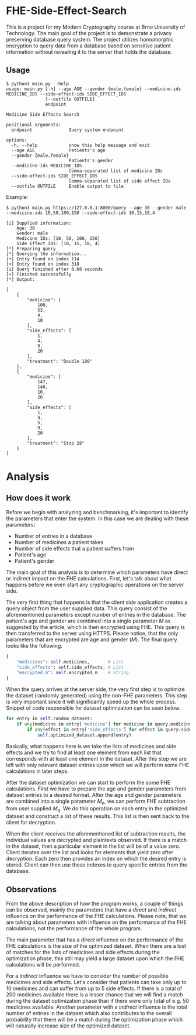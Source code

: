 # FHE-Side-Effect-Search
This is a project for my Modern Cryptography course at Brno University of Technology. The main goal of the project is to demonstrate a privacy preserving database query system. The project utilizes homomorphic encryption to query data from a database based on sensitive patient information without revealing it to the server that holds the database.


## Usage

```
$ python3 main.py --help 
usage: main.py [-h] --age AGE --gender {male,female} --medicine-ids MEDICINE_IDS --side-effect-ids SIDE_EFFECT_IDS
               [--outfile OUTFILE]
               endpoint

Medicine Side Effects Search

positional arguments:
  endpoint              Query system endpoint

options:
  -h, --help            show this help message and exit
  --age AGE             Patients's age
  --gender {male,female}
                        Patients's gender
  --medicine-ids MEDICINE_IDS
                        Comma-separated list of medicine IDs
  --side-effect-ids SIDE_EFFECT_IDS
                        Comma-separated list of side effect IDs
  --outfile OUTFILE     Enable output to file

```

Example:

```
$ python3 main.py https://127.0.0.1:8000/query --age 30 --gender male --medicine-ids 10,50,100,150 --side-effect-ids 10,15,18,4

[i] Supplied information:
	Age: 30
	Gender: male
	Medicine IDs: [10, 50, 100, 150]
	Side Effect IDs: [10, 15, 18, 4]
[*] Preparing query
[*] Querying the information...
[+] Entry found on index 114
[+] Entry found on index 318
[i] Query finished after 8.68 seconds
[+] Finished successfully
[*] Output:

[
    {
        "medicine": [
            100,
            53,
            4,
            10
        ],
        "side_effects": [
            1,
            4,
            9,
            20
        ],
        "treatment": "Double 100"
    },
    {
        "medicine": [
            147,
            140,
            10,
            28
        ],
        "side_effects": [
            1,
            4,
            5,
            9,
            20
        ],
        "treatment": "Stop 28"
    }
]
```

# Analysis

## How does it work

Before we begin with analyzing and benchmarking, it's important to identify the parameters that enter the system. In this case we are dealing with these parameters:
- Number of entries in a database
- Number of medicines a patient takes
- Number of side effects that a patient suffers from
- Patient's age
- Patient's gender

The main goal of this analysis is to determine which parameters have direct or indirect impact on the FHE calculations. First, let's talk about what happens before we even start any cryptographic operations on the server side.

The very first thing that happens is that the client side application creates a query object from the user supplied data. This query consist of the aforementioned parameters except number of entries in the database. The patient's age and gender are combined into a single parameter $M$ as suggested by the article, which is then encrypted using FHE. This query is then transferred to the server using HTTPS. Please notice, that the only parameters that are encrypted are age and gender ($M$). The final query looks like the following.

```python
{
	"medicines": self.medicines,       # List
	"side_effects": self.side_effects, # List
	"encrypted_m": self.encrypted_m    # String
}
```

When the query arrives at the server side, the very first step is to optimize the dataset (randomly generated) using the non-FHE parameters. This step is very important since it will significantly speed up the whole process. Snippet of code responsible for dataset optimization can be seen below.

```python
for entry in self.random_dataset:
	if any(medicine in entry['medicine'] for medicine in query.medicine):
	    if any(effect in entry['side_effects'] for effect in query.side_effects):
	        self.optimized_dataset.append(entry)
```

Basically, what happens here is we take the lists of medicines and side effects and we try to find at least one element from each list that corresponds with at least one element in the dataset. After this step we are left with only relevant dataset entries upon which we will perform some FHE calculations in later steps.

After the dataset optimization we can start to perform the some FHE calculations. First we have to prepare the age and gender parameters from dataset entries to a desired format. After the age and gender parameters are combined into a single parameter $M_{e}$, we can perform FHE subtraction from user supplied $M_q$. We do this operation on each entry in the optimized dataset and construct a list of these results. This list is then sent back to the client for decryption.

When the client receives the aforementioned list of subtraction results, the individual values are decrypted and plaintexts observed. If there is a match in the dataset, then a particular element in the list will be of a value zero. Client iterates over the list and looks for elements that yield zero after decryption. Each zero then provides an index on which the desired entry is stored. Client can then use these indexes to query specific entries from the database.

## Observations

From the above description of how the program works, a couple of things can be observed, mainly the parameters that have a *direct* and *indirect* influence on the performance of the FHE calculations. Please note, that we are talking about parameters with influence on the performance of the FHE calculations, not the performance of the whole program.

The main parameter that has a *direct* influence on the performance of the FHE calculations is the size of the optimized dataset. When there are a lost of matches for the lists of medicines and side effects during the optimization phase, this still may yield a large dataset upon which the FHE calculations will be performed.

For a *indirect* influence we have to consider the number of possible medicines and side effects. Let's consider that patients can take only up to 10 medicines and can suffer from up to 5 side effects. If there is a total of 200 medicines available there is a lesser chance that we will find a match during the dataset optimization phase than if there were only total of e.g. 50 medicines available. Another parameter with a *indirect* influence is the total number of entries in the dataset which also contributes to the overall probability that there will be a match during the optimization phase which will naturally increase size of the optimized dataset.